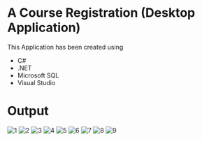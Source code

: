 # A Course Registration (Desktop Application)
This Application has been created using
- C#
- .NET
- Microsoft SQL
- Visual Studio

# Output
![1](https://github.com/user-attachments/assets/da62db14-3540-43a8-8421-4e2d302b9b38)
![2](https://github.com/user-attachments/assets/41ea5e58-5ef9-4a31-b14c-1d0004f3dcd5)
![3](https://github.com/user-attachments/assets/1e73f235-a1d1-46bc-b903-002a470f156d)
![4](https://github.com/user-attachments/assets/c1b3b0ba-7b26-4ac3-b18c-18df7d208739)
![5](https://github.com/user-attachments/assets/b608955b-6f84-48bb-9633-5735a4c1a852)
![6](https://github.com/user-attachments/assets/7336a903-262d-41bc-90a7-9760ade1634a)
![7](https://github.com/user-attachments/assets/6ea02f37-879f-4aab-8054-9bad72163970)
![8](https://github.com/user-attachments/assets/a257656a-1942-436d-9ffd-0b916cae4d31)
![9](https://github.com/user-attachments/assets/8b071436-edfa-4343-b3c4-a550a40600a1)

